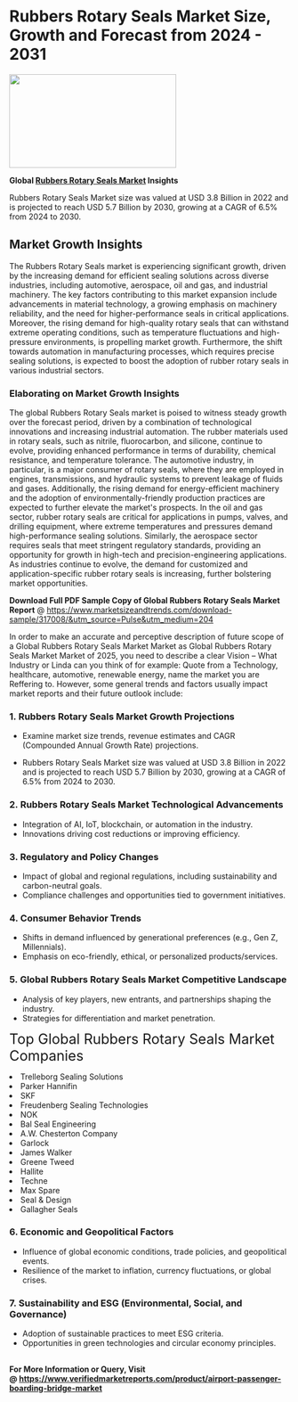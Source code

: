 <H1>Rubbers Rotary Seals Market Size, Growth and Forecast from 2024 - 2031</H1><img class="aligncenter size-medium wp-image-584254" src="https://thirdeyenews.in/wp-content/uploads/2024/09/Global-Market-Research-300x168.jpeg" alt="" width="300" height="168" /><p><strong>Global&nbsp;<a href="https://www.marketsizeandtrends.com/download-sample/317008/&amp;utm_source=Pulse&amp;utm_medium=204">Rubbers Rotary Seals Market</a> Insights</strong></p><p>Rubbers Rotary Seals Market size was valued at USD 3.8 Billion in 2022 and is projected to reach USD 5.7 Billion by 2030, growing at a CAGR of 6.5% from 2024 to 2030.</p><p><h2>Market Growth Insights</h2> The Rubbers Rotary Seals market is experiencing significant growth, driven by the increasing demand for efficient sealing solutions across diverse industries, including automotive, aerospace, oil and gas, and industrial machinery. The key factors contributing to this market expansion include advancements in material technology, a growing emphasis on machinery reliability, and the need for higher-performance seals in critical applications. Moreover, the rising demand for high-quality rotary seals that can withstand extreme operating conditions, such as temperature fluctuations and high-pressure environments, is propelling market growth. Furthermore, the shift towards automation in manufacturing processes, which requires precise sealing solutions, is expected to boost the adoption of rubber rotary seals in various industrial sectors. <h3>Elaborating on Market Growth Insights</h3> The global Rubbers Rotary Seals market is poised to witness steady growth over the forecast period, driven by a combination of technological innovations and increasing industrial automation. The rubber materials used in rotary seals, such as nitrile, fluorocarbon, and silicone, continue to evolve, providing enhanced performance in terms of durability, chemical resistance, and temperature tolerance. The automotive industry, in particular, is a major consumer of rotary seals, where they are employed in engines, transmissions, and hydraulic systems to prevent leakage of fluids and gases. Additionally, the rising demand for energy-efficient machinery and the adoption of environmentally-friendly production practices are expected to further elevate the market's prospects. In the oil and gas sector, rubber rotary seals are critical for applications in pumps, valves, and drilling equipment, where extreme temperatures and pressures demand high-performance sealing solutions. Similarly, the aerospace sector requires seals that meet stringent regulatory standards, providing an opportunity for growth in high-tech and precision-engineering applications. As industries continue to evolve, the demand for customized and application-specific rubber rotary seals is increasing, further bolstering market opportunities. </p><p><span class=""><strong>Download Full PDF Sample Copy of Global Rubbers Rotary Seals Market Report</strong> @ <a href="https://www.marketsizeandtrends.com/download-sample/317008/&amp;utm_source=Pulse&amp;utm_medium=204" target="_blank">https://www.marketsizeandtrends.com/download-sample/317008/&amp;utm_source=Pulse&amp;utm_medium=204</a></span></p><p>In order to make an accurate and perceptive description of future scope of a Global&nbsp;Rubbers Rotary Seals Market Market as Global&nbsp;Rubbers Rotary Seals Market Market of 2025, you need to describe a clear Vision &ndash; What Industry or Linda can you think of for example: Quote from a Technology, healthcare, automotive, renewable energy, name the market you are Reffering to. However, some general trends and factors usually impact market reports and their future outlook include:</p><h3>1.&nbsp;<strong>Rubbers Rotary Seals Market Growth Projections</strong></h3><ul><li>Examine market size trends, revenue estimates and CAGR (Compounded Annual Growth Rate) projections.</li><li><p>Rubbers Rotary Seals Market size was valued at USD 3.8 Billion in 2022 and is projected to reach USD 5.7 Billion by 2030, growing at a CAGR of 6.5% from 2024 to 2030.</p></li></ul><h3>2.&nbsp;<strong>Rubbers Rotary Seals Market Technological Advancements</strong></h3><ul><li>Integration of AI, IoT, blockchain, or automation in the industry.</li><li>Innovations driving cost reductions or improving efficiency.</li></ul><h3>3.&nbsp;<strong>Regulatory and Policy Changes</strong></h3><ul><li>Impact of global and regional regulations, including sustainability and carbon-neutral goals.</li><li>Compliance challenges and opportunities tied to government initiatives.</li></ul><h3>4.&nbsp;<strong>Consumer Behavior Trends</strong></h3><ul><li>Shifts in demand influenced by generational preferences (e.g., Gen Z, Millennials).</li><li>Emphasis on eco-friendly, ethical, or personalized products/services.</li></ul><h3>5.&nbsp;<strong>Global Rubbers Rotary Seals Market Competitive Landscape</strong></h3><ul><li>Analysis of key players, new entrants, and partnerships shaping the industry.</li><li>Strategies for differentiation and market penetration.</li></ul><p data-pm-slice="1 1 []"><span style="color: inherit; font-family: inherit; font-size: 25px;">Top Global Rubbers Rotary Seals Market Companies</span></p><div class="" data-test-id=""><p><li>Trelleborg Sealing Solutions</li><li> Parker Hannifin</li><li> SKF</li><li> Freudenberg Sealing Technologies</li><li> NOK</li><li> Bal Seal Engineering</li><li> A.W. Chesterton Company</li><li> Garlock</li><li> James Walker</li><li> Greene Tweed</li><li> Hallite</li><li> Techne</li><li> Max Spare</li><li> Seal & Design</li><li> Gallagher Seals</li></p></div><h3>6.&nbsp;<strong>Economic and Geopolitical Factors</strong></h3><ul><li>Influence of global economic conditions, trade policies, and geopolitical events.</li><li>Resilience of the market to inflation, currency fluctuations, or global crises.</li></ul><h3>7.&nbsp;<strong>Sustainability and ESG (Environmental, Social, and Governance)</strong></h3><ul><li>Adoption of sustainable practices to meet ESG criteria.</li><li>Opportunities in green technologies and circular economy principles.</li></ul><h2><strong style="font-size: 14px;">For More Information or Query, Visit @&nbsp;</strong><a style="background-color: #ffffff; font-size: 14px;" href="https://www.marketsizeandtrends.com/report/rubbers-rotary-seals-market/" target="_blank">https://www.verifiedmarketreports.com/product/airport-passenger-boarding-bridge-market</a></h2>
